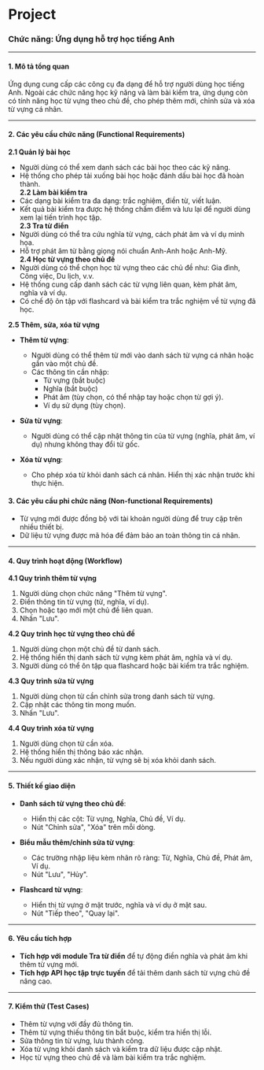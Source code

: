 # Project

### Chức năng: Ứng dụng hỗ trợ học tiếng Anh  

---

#### 1. Mô tả tổng quan  
Ứng dụng cung cấp các công cụ đa dạng để hỗ trợ người dùng học tiếng Anh. Ngoài các chức năng học kỹ năng và làm bài kiểm tra, ứng dụng còn có tính năng học từ vựng theo chủ đề, cho phép thêm mới, chỉnh sửa và xóa từ vựng cá nhân.  

---

#### 2. Các yêu cầu chức năng (Functional Requirements)  

**2.1 Quản lý bài học**  
- Người dùng có thể xem danh sách các bài học theo các kỹ năng.  
- Hệ thống cho phép tải xuống bài học hoặc đánh dấu bài học đã hoàn thành.  
**2.2 Làm bài kiểm tra**  
- Các dạng bài kiểm tra đa dạng: trắc nghiệm, điền từ, viết luận.  
- Kết quả bài kiểm tra được hệ thống chấm điểm và lưu lại để người dùng xem lại tiến trình học tập.  
**2.3 Tra từ điển**  
- Người dùng có thể tra cứu nghĩa từ vựng, cách phát âm và ví dụ minh họa.  
- Hỗ trợ phát âm từ bằng giọng nói chuẩn Anh-Anh hoặc Anh-Mỹ.  
**2.4 Học từ vựng theo chủ đề**  
- Người dùng có thể chọn học từ vựng theo các chủ đề như: Gia đình, Công việc, Du lịch, v.v.  
- Hệ thống cung cấp danh sách các từ vựng liên quan, kèm phát âm, nghĩa và ví dụ.  
- Có chế độ ôn tập với flashcard và bài kiểm tra trắc nghiệm về từ vựng đã học.  

**2.5 Thêm, sửa, xóa từ vựng**  
- **Thêm từ vựng**:  
  - Người dùng có thể thêm từ mới vào danh sách từ vựng cá nhân hoặc gắn vào một chủ đề.  
  - Các thông tin cần nhập:  
    - Từ vựng (bắt buộc)  
    - Nghĩa (bắt buộc)  
    - Phát âm (tùy chọn, có thể nhập tay hoặc chọn từ gợi ý).  
    - Ví dụ sử dụng (tùy chọn).  

- **Sửa từ vựng**:  
  - Người dùng có thể cập nhật thông tin của từ vựng (nghĩa, phát âm, ví dụ) nhưng không thay đổi từ gốc.  

- **Xóa từ vựng**:  
  - Cho phép xóa từ khỏi danh sách cá nhân. Hiển thị xác nhận trước khi thực hiện.  


#### 3. Các yêu cầu phi chức năng (Non-functional Requirements)  
- Từ vựng mới được đồng bộ với tài khoản người dùng để truy cập trên nhiều thiết bị.  
- Dữ liệu từ vựng được mã hóa để đảm bảo an toàn thông tin cá nhân.  

---

#### 4. Quy trình hoạt động (Workflow)  

**4.1 Quy trình thêm từ vựng**  
1. Người dùng chọn chức năng "Thêm từ vựng".  
2. Điền thông tin từ vựng (từ, nghĩa, ví dụ).  
3. Chọn hoặc tạo mới một chủ đề liên quan.  
4. Nhấn "Lưu".  

**4.2 Quy trình học từ vựng theo chủ đề**  
1. Người dùng chọn một chủ đề từ danh sách.  
2. Hệ thống hiển thị danh sách từ vựng kèm phát âm, nghĩa và ví dụ.  
3. Người dùng có thể ôn tập qua flashcard hoặc bài kiểm tra trắc nghiệm.  

**4.3 Quy trình sửa từ vựng**  
1. Người dùng chọn từ cần chỉnh sửa trong danh sách từ vựng.  
2. Cập nhật các thông tin mong muốn.  
3. Nhấn "Lưu".  

**4.4 Quy trình xóa từ vựng**  
1. Người dùng chọn từ cần xóa.  
2. Hệ thống hiển thị thông báo xác nhận.  
3. Nếu người dùng xác nhận, từ vựng sẽ bị xóa khỏi danh sách.  

---

#### 5. Thiết kế giao diện  

- **Danh sách từ vựng theo chủ đề**:  
  - Hiển thị các cột: Từ vựng, Nghĩa, Chủ đề, Ví dụ.  
  - Nút "Chỉnh sửa", "Xóa" trên mỗi dòng.  

- **Biểu mẫu thêm/chỉnh sửa từ vựng**:  
  - Các trường nhập liệu kèm nhãn rõ ràng: Từ, Nghĩa, Chủ đề, Phát âm, Ví dụ.  
  - Nút "Lưu", "Hủy".  

- **Flashcard từ vựng**:  
  - Hiển thị từ vựng ở mặt trước, nghĩa và ví dụ ở mặt sau.  
  - Nút "Tiếp theo", "Quay lại".  

---

#### 6. Yêu cầu tích hợp  

- **Tích hợp với module Tra từ điển** để tự động điền nghĩa và phát âm khi thêm từ vựng mới.  
- **Tích hợp API học tập trực tuyến** để tải thêm danh sách từ vựng chủ đề nâng cao.  

---

#### 7. Kiểm thử (Test Cases)  

- Thêm từ vựng với đầy đủ thông tin.  
- Thêm từ vựng thiếu thông tin bắt buộc, kiểm tra hiển thị lỗi.  
- Sửa thông tin từ vựng, lưu thành công.  
- Xóa từ vựng khỏi danh sách và kiểm tra dữ liệu được cập nhật.  
- Học từ vựng theo chủ đề và làm bài kiểm tra trắc nghiệm.
